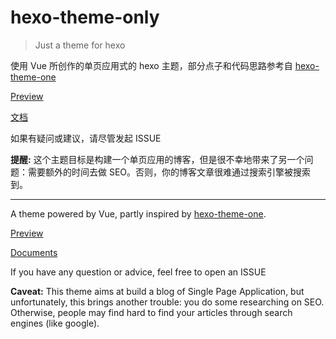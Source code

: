 # hexo-theme-only

> Just a theme for hexo

使用 Vue 所创作的单页应用式的 hexo 主题，部分点子和代码思路参考自 [hexo-theme-one](https://github.com/EYHN/hexo-theme-one)

[Preview](https://lazzzis.github.io)

[文档](./docs/README.md)

如果有疑问或建议，请尽管发起 ISSUE

**提醒:** 这个主题目标是构建一个单页应用的博客，但是很不幸地带来了另一个问题：需要额外的时间去做 SEO。否则，你的博客文章很难通过搜索引擎被搜索到。

---

A theme powered by Vue, partly inspired by [hexo-theme-one](https://github.com/EYHN/hexo-theme-one).

[Preview](https://lazzzis.github.io)

[Documents](./docs/english/README.md)

If you have any question or advice, feel free to open an ISSUE

**Caveat:** This theme aims at build a blog of Single Page Application, but unfortunately, this brings another trouble: you do some researching on SEO. Otherwise, people may find hard to find your articles through search engines (like google).

